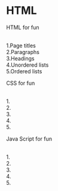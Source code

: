 # HTML

HTML for fun

<br>1.Page titles
<br>2.Paragraphs
<br>3.Headings
<br>4.Unordered lists
<br>5.Ordered lists

CSS for fun

<br>1.
<br>2.
<br>3.
<br>4.
<br>5.

Java Script for fun

<br>1.
<br>2.
<br>3.
<br>4.
<br>5.
